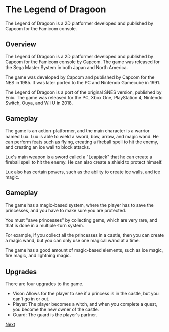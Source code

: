 # The Legend of Dragoon

The Legend of Dragoon is a 2D platformer developed and published by Capcom for the Famicom console.

## Overview

The Legend of Dragoon is a 2D platformer developed and published by Capcom for the Famicom console by Capcom. The game was released for the Sega Master System in both Japan and North America.

The game was developed by Capcom and published by Capcom for the NES in 1985. It was later ported to the PC and Nintendo Gamecube in 1991.

The Legend of Dragoon is a port of the original SNES version, published by Enix. The game was released for the PC, Xbox One, PlayStation 4, Nintendo Switch, Ouya, and Wii U in 2018.

## Gameplay

The game is an action-platformer, and the main character is a warrior named Lux. Lux is able to wield a sword, bow, arrow, and magic wand. He can perform feats such as flying, creating a fireball spell to hit the enemy, and creating an ice wall to block attacks.

Lux's main weapon is a sword called a "Leapjack" that he can create a fireball spell to hit the enemy. He can also create a shield to protect himself.

Lux also has certain powers, such as the ability to create ice walls, and ice magic.

## Gameplay

The game has a magic-based system, where the player has to save the princesses, and you have to make sure you are protected.

You must "save princesses" by collecting gems, which are very rare, and that is done in a multiple-turn system.

For example, if you collect all the princesses in a castle, then you can create a magic wand, but you can only use one magical wand at a time.

The game has a good amount of magic-based elements, such as ice magic, fire magic, and lightning magic.

## Upgrades

There are four upgrades to the game.

*   Visor: Allows for the player to see if a princess is in the castle, but you can't go in or out.
*   Player: The player becomes a witch, and when you complete a quest, you become the new owner of the castle.
*   Guard: The guard is the player's partner.

[Next](339.md)